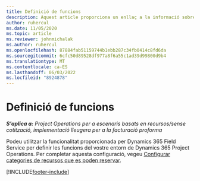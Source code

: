 ```yaml
---
title: Definició de funcions
description: Aquest article proporciona un enllaç a la informació sobre la configuració de categories de recursos que es poden reservar.
author: ruhercul
ms.date: 11/05/2020
ms.topic: article
ms.reviewer: johnmichalak
ms.author: ruhercul
ms.openlocfilehash: 87884fab51159744b1ebb287c34fb0414c8fd6da
ms.sourcegitcommit: 6cfc50d89528df977a8f6a55c1ad39d99800d9b4
ms.translationtype: MT
ms.contentlocale: ca-ES
ms.lasthandoff: 06/03/2022
ms.locfileid: "8924878"
---
```

# <a name="define-roles"></a>Definició de funcions

_**S'aplica a:** Project Operations per a escenaris basats en recursos/sense cotització, implementació lleugera per a la facturació proforma_

Podeu utilitzar la funcionalitat proporcionada per Dynamics 365 Field Service per definir les funcions del vostre entorn de Dynamics 365 Project Operations. Per completar aquesta configuració, vegeu [Configurar categories de recursos que es poden reservar](/dynamics365/field-service/set-up-bookable-resource-categories).


[!INCLUDE[footer-include](../includes/footer-banner.md)]